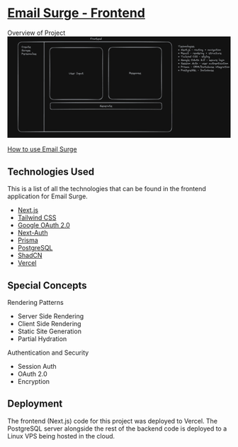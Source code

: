 # [Email Surge - Frontend](https://email-surge.com)
Overview of Project
![Excalidraw Image](./docs/overview.png)

[How to use Email Surge](https://youtu.be/eH4tep5lYIY)

## Technologies Used
This is a list of all the technologies that can be found in the frontend application for Email Surge.
* [Next.js](https://nextjs.org/)
* [Tailwind CSS](https://tailwindcss.com/)
* [Google OAuth 2.0](https://developers.google.com/identity/protocols/oauth2)
* [Next-Auth](https://next-auth.js.org/)
* [Prisma](https://www.prisma.io/)
* [PostgreSQL](https://www.postgresql.org/)
* [ShadCN](https://ui.shadcn.com/)
* [Vercel](https://https://vercel.com/)

## Special Concepts
Rendering Patterns
* Server Side Rendering
* Client Side Rendering
* Static Site Generation
* Partial Hydration

Authentication and Security
* Session Auth
* OAuth 2.0
* Encryption

## Deployment
The frontend (Next.js) code for this project was deployed to Vercel. The PostgreSQL server alongside the rest of the backend code is deployed to a Linux VPS being hosted in the cloud. 